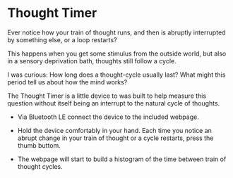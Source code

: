 # Thought Timer

Ever notice how your train of thought runs, and then is abruptly interrupted by something else, or a loop restarts?

This happens when you get some stimulus from the outside world, but also in a sensory deprivation bath, thoughts still follow a cycle.

I was curious: How long does a thought-cycle usually last?  What might this period tell us about how the mind works?

The Thought Timer is a little device to was built to help measure this question without itself being an interrupt to the natural cycle of thoughts.

- Via Bluetooth LE connect the device to the included webpage.

- Hold the device comfortably in your hand.  Each time you notice an abrupt change in your train of thought or a cycle restarts, press the thumb buttom.

- The webpage will start to build a histogram of the time between train of thought cycles.
